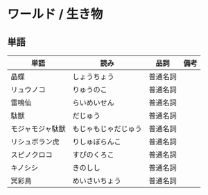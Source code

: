 # ワールド / 生き物

## 単語

|単語|読み|品詞|備考|
|---|---|---|---|
|晶蝶|しょうちょう|普通名詞||
|リュウノコ|りゅうのこ|普通名詞||
|雷鳴仙|らいめいせん|普通名詞||
|駄獣|だじゅう|普通名詞||
|モジャモジャ駄獣|もじゃもじゃだじゅう|普通名詞||
|リシュボラン虎|りしゅぼらんこ|普通名詞||
|スピノクロコ|すぴのくろこ|普通名詞||
|キノシシ|きのしし|普通名詞||
|冥彩鳥|めいさいちょう|普通名詞||